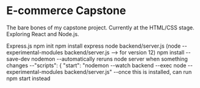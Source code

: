 # E-commerce Capstone

The bare bones of my capstone project. Currently at the HTML/CSS stage. Exploring React and Node.js.

Express.js
npm init
npm install express
node backend/server.js
(node --experimental-modules backend/server.js --> for version 12)
npm install --save-dev nodemon
--automatically reruns node server when something changes
--"scripts": {
"start": "nodemon --watch backend --exec node --experimental-modules backend/server.js"
--once this is installed, can run npm start instead
